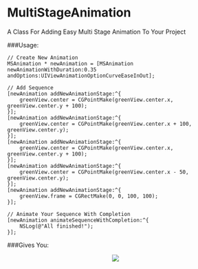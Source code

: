 MultiStageAnimation
===================

A Class For Adding Easy Multi Stage Animation To Your Project


###Usage:

```ObjC
// Create New Animation
MSAnimation * newAnimation = [MSAnimation newAnimationWithDuration:0.35 andOptions:UIViewAnimationOptionCurveEaseInOut];

// Add Sequence
[newAnimation addNewAnimationStage:^{
    greenView.center = CGPointMake(greenView.center.x, greenView.center.y + 100);
}];
[newAnimation addNewAnimationStage:^{
    greenView.center = CGPointMake(greenView.center.x + 100, greenView.center.y);
}];
[newAnimation addNewAnimationStage:^{
    greenView.center = CGPointMake(greenView.center.x, greenView.center.y + 100);
}];
[newAnimation addNewAnimationStage:^{
    greenView.center = CGPointMake(greenView.center.x - 50, greenView.center.y);
}];
[newAnimation addNewAnimationStage:^{
    greenView.frame = CGRectMake(0, 0, 100, 100);
}];

// Animate Your Sequence With Completion
[newAnimation animateSequenceWithCompletion:^{
    NSLog(@"All finished!");
}];
``` 

###Gives You:

<p align="center">
  <img src="http://i.stack.imgur.com/BJbZT.gif?raw=true"><img />
</p>
